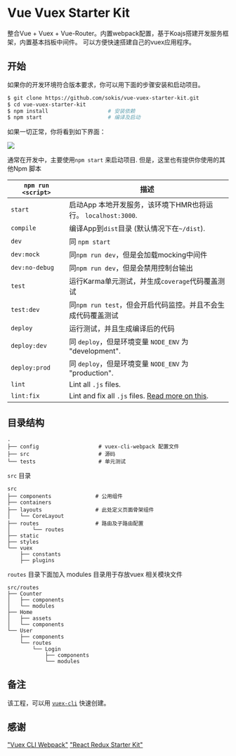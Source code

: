 # Vue Vuex Starter Kit

整合Vue + Vuex + Vue-Router。内置webpack配置，基于Koajs搭建开发服务框架，内置基本挡板中间件。
可以方便快速搭建自己的vuex应用程序。


## 开始

如果你的开发环境符合版本要求，你可以用下面的步骤安装和启动项目。

```bash
$ git clone https://github.com/sokis/vue-vuex-starter-kit.git 
$ cd vue-vuex-starter-kit
$ npm install                   # 安装依赖
$ npm start                     # 编译及启动
```

如果一切正常，你将看到如下界面：

<img src="http://i.imgur.com/zR7VRG6.png?2" />

通常在开发中，主要使用`npm start` 来启动项目. 但是，这里也有提供你使用的其他Npm 脚本

|`npm run <script>`|描述|
|------------------|-----------|
|`start`|启动App 本地开发服务，该环境下HMR也将运行。 `localhost:3000`.|
|`compile`|编译App到`dist`目录 (默认情况下在`~/dist`).|
|`dev`|同 `npm start`|
|`dev:mock`|同`npm run dev`，但是会加载mocking中间件|
|`dev:no-debug`|同`npm run dev`，但是会禁用控制台输出|
|`test`|运行Karma单元测试，并生成`coverage`代码覆盖测试|
|`test:dev`|同`npm run test`，但会开启代码监控。并且不会生成代码覆盖测试|
|`deploy`|运行测试，并且生成编译后的代码|
|`deploy:dev`|同 `deploy`，但是环境变量 `NODE_ENV` 为 "development".|
|`deploy:prod`|同 `deploy`，但是环境变量 `NODE_ENV` 为  "production".|
|`lint`|Lint all `.js` files.|
|`lint:fix`|Lint and fix all `.js` files. [Read more on this](http://eslint.org/docs/user-guide/command-line-interface.html#fix).|



## 目录结构

```
.
├── config                   # vuex-cli-webpack 配置文件
├── src                      # 源码
└── tests                    # 单元测试
```

`src` 目录

```
src
├── components              # 公用组件
├── containers
├── layouts                 # 此处定义页面骨架组件
│   └── CoreLayout
├── routes                  # 路由及子路由配置
│       └── routes          
├── static
├── styles
└── vuex
    ├── constants
    ├── plugins
 ```

 `routes` 目录下面加入 modules 目录用于存放vuex 相关模块文件
```
src/routes
├── Counter
│   ├── components
│   └── modules
├── Home
│   ├── assets
│   └── components
└── User
    ├── components
    └── routes
        └── Login
            ├── components
            └── modules
```


## 备注
该工程，可以用 [`vuex-cli`](https://github.com/sokis/vuex-cli) 快速创建。

## 感谢
["Vuex CLI Webpack"](https://github.com/sokis/vuex-cli-webpack) 
["React Redux Starter Kit"](https://github.com/davezuko/react-redux-starter-kit) 
